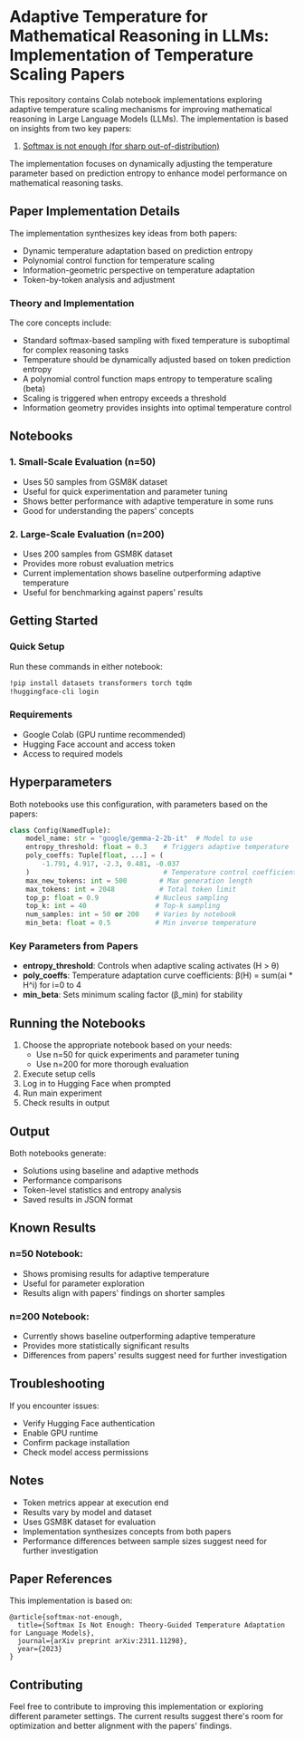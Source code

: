 # Adaptive Temperature for Mathematical Reasoning in LLMs: Implementation of Temperature Scaling Papers

This repository contains Colab notebook implementations exploring adaptive temperature scaling mechanisms for improving mathematical reasoning in Large Language Models (LLMs). The implementation is based on insights from two key papers:

1. [Softmax is not enough (for sharp out-of-distribution)](https://arxiv.org/pdf/2410.01104)

The implementation focuses on dynamically adjusting the temperature parameter based on prediction entropy to enhance model performance on mathematical reasoning tasks.

## Paper Implementation Details

The implementation synthesizes key ideas from both papers:
- Dynamic temperature adaptation based on prediction entropy
- Polynomial control function for temperature scaling
- Information-geometric perspective on temperature adaptation
- Token-by-token analysis and adjustment

### Theory and Implementation
The core concepts include:
- Standard softmax-based sampling with fixed temperature is suboptimal for complex reasoning tasks
- Temperature should be dynamically adjusted based on token prediction entropy
- A polynomial control function maps entropy to temperature scaling (beta)
- Scaling is triggered when entropy exceeds a threshold
- Information geometry provides insights into optimal temperature control

## Notebooks

### 1. Small-Scale Evaluation (n=50)
- Uses 50 samples from GSM8K dataset
- Useful for quick experimentation and parameter tuning
- Shows better performance with adaptive temperature in some runs
- Good for understanding the papers' concepts

### 2. Large-Scale Evaluation (n=200)
- Uses 200 samples from GSM8K dataset
- Provides more robust evaluation metrics
- Current implementation shows baseline outperforming adaptive temperature
- Useful for benchmarking against papers' results

## Getting Started

### Quick Setup
Run these commands in either notebook:
```bash
!pip install datasets transformers torch tqdm
!huggingface-cli login
```

### Requirements
- Google Colab (GPU runtime recommended)
- Hugging Face account and access token
- Access to required models

## Hyperparameters

Both notebooks use this configuration, with parameters based on the papers:
```python
class Config(NamedTuple):
    model_name: str = "google/gemma-2-2b-it"  # Model to use
    entropy_threshold: float = 0.3    # Triggers adaptive temperature
    poly_coeffs: Tuple[float, ...] = (
        -1.791, 4.917, -2.3, 0.481, -0.037
    )                                 # Temperature control coefficients
    max_new_tokens: int = 500        # Max generation length
    max_tokens: int = 2048           # Total token limit
    top_p: float = 0.9              # Nucleus sampling
    top_k: int = 40                 # Top-k sampling
    num_samples: int = 50 or 200    # Varies by notebook
    min_beta: float = 0.5           # Min inverse temperature
```

### Key Parameters from Papers
- **entropy_threshold**: Controls when adaptive scaling activates (H > θ)
- **poly_coeffs**: Temperature adaptation curve coefficients: β(H) = sum(ai * H^i) for i=0 to 4
- **min_beta**: Sets minimum scaling factor (β_min) for stability

## Running the Notebooks

1. Choose the appropriate notebook based on your needs:
   - Use n=50 for quick experiments and parameter tuning
   - Use n=200 for more thorough evaluation
2. Execute setup cells
3. Log in to Hugging Face when prompted
4. Run main experiment
5. Check results in output

## Output

Both notebooks generate:
- Solutions using baseline and adaptive methods
- Performance comparisons
- Token-level statistics and entropy analysis
- Saved results in JSON format

## Known Results

### n=50 Notebook:
- Shows promising results for adaptive temperature
- Useful for parameter exploration
- Results align with papers' findings on shorter samples

### n=200 Notebook:
- Currently shows baseline outperforming adaptive temperature
- Provides more statistically significant results
- Differences from papers' results suggest need for further investigation

## Troubleshooting

If you encounter issues:
- Verify Hugging Face authentication
- Enable GPU runtime
- Confirm package installation
- Check model access permissions

## Notes
- Token metrics appear at execution end
- Results vary by model and dataset
- Uses GSM8K dataset for evaluation
- Implementation synthesizes concepts from both papers
- Performance differences between sample sizes suggest need for further investigation

## Paper References
This implementation is based on:
```
@article{softmax-not-enough,
  title={Softmax Is Not Enough: Theory-Guided Temperature Adaptation for Language Models},
  journal={arXiv preprint arXiv:2311.11298},
  year={2023}
}

```

## Contributing
Feel free to contribute to improving this implementation or exploring different parameter settings. The current results suggest there's room for optimization and better alignment with the papers' findings.
